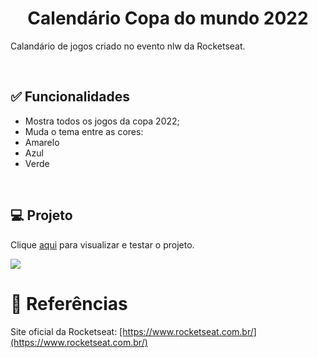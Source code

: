<h1 align="center">Calendário Copa do mundo 2022</h1>

<p>Calandário de jogos criado no evento nlw da Rocketseat.</p><br>

<h2>✅ Funcionalidades</h2>
    <ul>
    <li>Mostra todos os jogos da copa 2022;</li>
    <li>Muda o tema entre as cores:
        <li>Amarelo</li>
        <li>Azul</li>
        <li>Verde</li>
    </li>
</ul><br>

<h2>💻 Projeto</h2>

<p>Clique <a href="https://thainno.github.io/Calendario-Copa-2022/">aqui</a> para visualizar e testar o projeto.</p

<img src="https://github.com/Thainno/Calendario-Copa-2022/blob/main/assets/jogos-copa.png"></img><br>

### 

<h1>🔗 Referências</h1>
<p>Site oficial da Rocketseat: <a href="[https://www.rocketseat.com.br/](https://www.rocketseat.com.br/)"</a>[https://www.rocketseat.com.br/](https://www.rocketseat.com.br/)</p>
